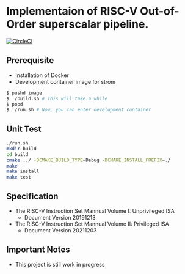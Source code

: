 # Implementaion of RISC-V Out-of-Order superscalar pipeline.

[![CircleCI](https://circleci.com/gh/koyamanX/storm/tree/develop.svg?style=svg)](https://circleci.com/gh/koyamanX/storm/tree/develop)

## Prerequisite
- Installation of Docker
- Development container image for strom
```bash
$ pushd image
$ ./build.sh # This will take a while
$ popd
$ ./run.sh # Now, you can enter development container 
```

## Unit Test
```bash
./run.sh
mkdir build
cd build
cmake ../ -DCMAKE_BUILD_TYPE=Debug -DCMAKE_INSTALL_PREFIX=./
make
make install
make test
```

## Specification
- The RISC-V Instruction Set Mannual Volume I: Unprivileged ISA
  - Document Version 20191213
- The RISC-V Instruction Set Mannual Volume II: Privileged ISA
  - Document Version 20211203

## Important Notes
- This project is still work in progress
